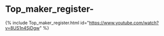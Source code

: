 # Top_maker_register-
{% include Top_maker_register.html id="https://www.youtube.com/watch?v=8US1n4SjDgw" %}
